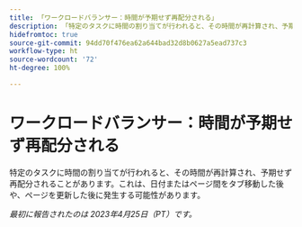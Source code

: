 ```yaml
---
title: 「ワークロードバランサー：時間が予期せず再配分される」
description: 「特定のタスクに時間の割り当てが行われると、その時間が再計算され、予期せず再配分されることがあります。これは、日付またはページ間をタブ移動した後や、ページを更新した後に発生する可能性があります。」
hidefromtoc: true
source-git-commit: 94dd70f476ea62a644bad32d8b0627a5ead737c3
workflow-type: ht
source-wordcount: '72'
ht-degree: 100%

---
```



# ワークロードバランサー：時間が予期せず再配分される

特定のタスクに時間の割り当てが行われると、その時間が再計算され、予期せず再配分されることがあります。これは、日付またはページ間をタブ移動した後や、ページを更新した後に発生する可能性があります。

_最初に報告されたのは 2023年4月25日（PT）です。_

